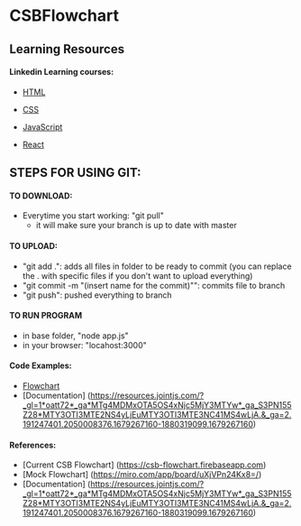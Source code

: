 # CSBFlowchart


## Learning Resources

#### Linkedin Learning courses:

* [HTML](https://www.linkedin.com/learning/paths/advance-your-skills-in-html?u=2222241)

* [CSS](https://www.linkedin.com/learning/paths/learn-css?u=2222241)

* [JavaScript](https://www.linkedin.com/learning/paths/become-a-javascript-developer?u=2222241)

* [React](https://www.linkedin.com/learning/paths/explore-react-js-development?u=2222241)

## STEPS FOR USING GIT:
#### TO DOWNLOAD:
- Everytime you start working: "git pull"
    - it will make sure your branch is up to date with master

#### TO UPLOAD:
- "git add .": adds all files in folder to be ready to commit (you can replace the . with specific files if you don't want to upload everything)
- "git commit -m "(insert name for the commit)"": commits file to branch
- "git push": pushed everything to branch

#### TO RUN PROGRAM
- in base folder, "node app.js"
- in your browser: "locahost:3000"

 
#### Code Examples:
* [Flowchart](https://www.jointjs.com/demos/flowchart)
* [Documentation] (https://resources.jointjs.com/?_gl=1*oatt72*_ga*MTg4MDMxOTA5OS4xNjc5MjY3MTYw*_ga_S3PN155Z28*MTY3OTI3MTE2NS4yLjEuMTY3OTI3MTE3NC41MS4wLjA.&_ga=2.191247401.2050008376.1679267160-1880319099.1679267160)

#### References:
* [Current CSB Flowchart] (https://csb-flowchart.firebaseapp.com)
* [Mock Flowchart] (https://miro.com/app/board/uXjVPn24Kx8=/)
* [Documentation] (https://resources.jointjs.com/?_gl=1*oatt72*_ga*MTg4MDMxOTA5OS4xNjc5MjY3MTYw*_ga_S3PN155Z28*MTY3OTI3MTE2NS4yLjEuMTY3OTI3MTE3NC41MS4wLjA.&_ga=2.191247401.2050008376.1679267160-1880319099.1679267160)